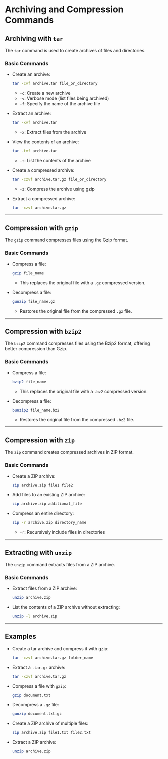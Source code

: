 # Archiving and Compression Commands

## **Archiving with `tar`**

The `tar` command is used to create archives of files and directories.

### **Basic Commands**

*   Create an archive:

    ```bash
    tar -cvf archive.tar file_or_directory
    ```

    * `-c`: Create a new archive
    * `-v`: Verbose mode (list files being archived)
    * `-f`: Specify the name of the archive file
*   Extract an archive:

    ```bash
    tar -xvf archive.tar
    ```

    * `-x`: Extract files from the archive
*   View the contents of an archive:

    ```bash
    tar -tvf archive.tar
    ```

    * `-t`: List the contents of the archive
*   Create a compressed archive:

    ```bash
    tar -czvf archive.tar.gz file_or_directory
    ```

    * `-z`: Compress the archive using gzip
*   Extract a compressed archive:

    ```bash
    tar -xzvf archive.tar.gz
    ```

***

## **Compression with `gzip`**

The `gzip` command compresses files using the Gzip format.

### **Basic Commands**

*   Compress a file:

    ```bash
    gzip file_name
    ```

    * This replaces the original file with a `.gz` compressed version.
*   Decompress a file:

    ```bash
    gunzip file_name.gz
    ```

    * Restores the original file from the compressed `.gz` file.

***

## **Compression with `bzip2`**

The `bzip2` command compresses files using the Bzip2 format, offering better compression than Gzip.

### **Basic Commands**

*   Compress a file:

    ```bash
    bzip2 file_name
    ```

    * This replaces the original file with a `.bz2` compressed version.
*   Decompress a file:

    ```bash
    bunzip2 file_name.bz2
    ```

    * Restores the original file from the compressed `.bz2` file.

***

## **Compression with `zip`**

The `zip` command creates compressed archives in ZIP format.

### **Basic Commands**

*   Create a ZIP archive:

    ```bash
    zip archive.zip file1 file2
    ```
*   Add files to an existing ZIP archive:

    ```bash
    zip archive.zip additional_file
    ```
*   Compress an entire directory:

    ```bash
    zip -r archive.zip directory_name
    ```

    * `-r`: Recursively include files in directories

***

## **Extracting with `unzip`**

The `unzip` command extracts files from a ZIP archive.

### **Basic Commands**

*   Extract files from a ZIP archive:

    ```bash
    unzip archive.zip
    ```
*   List the contents of a ZIP archive without extracting:

    ```bash
    unzip -l archive.zip
    ```

***

## **Examples**

*   Create a tar archive and compress it with gzip:

    ```bash
    tar -czvf archive.tar.gz folder_name
    ```
*   Extract a `.tar.gz` archive:

    ```bash
    tar -xzvf archive.tar.gz
    ```
*   Compress a file with `gzip`:

    ```bash
    gzip document.txt
    ```
*   Decompress a `.gz` file:

    ```bash
    gunzip document.txt.gz
    ```
*   Create a ZIP archive of multiple files:

    ```bash
    zip archive.zip file1.txt file2.txt
    ```
*   Extract a ZIP archive:

    ```bash
    unzip archive.zip


    ```
